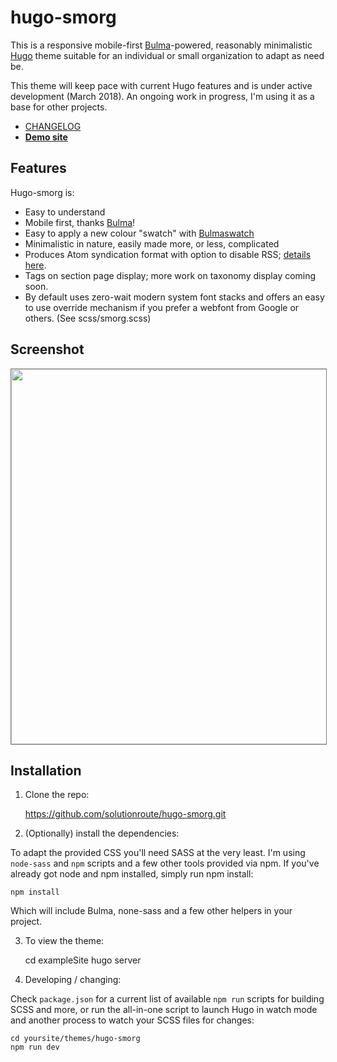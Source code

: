 # hugo-smorg

This is a responsive mobile-first [Bulma][]-powered, reasonably minimalistic
[Hugo](https://gohugo.io/) theme suitable for an individual or small
organization to adapt as need be.

This theme will keep pace with current Hugo features and is under active
development (March 2018). An ongoing work in progress, I'm using it as a base
for other projects.

* [CHANGELOG](CHANGELOG.md)
* **[Demo site](https://solutionroute.github.io/hugo-smorg/exampleSite/)**

## Features

Hugo-smorg is:

* Easy to understand
* Mobile first, thanks [Bulma][]!
* Easy to apply a new colour "swatch" with [Bulmaswatch][]
* Minimalistic in nature, easily made more, or less, complicated
* Produces Atom syndication format with option to disable RSS; [details here](https://github.com/comfusion/after-dark/issues/32#issuecomment-312515542).
* Tags on section page display; more work on taxonomy display coming soon.
* By default uses zero-wait modern system font stacks and offers an easy to use
  override mechanism if you prefer a webfont from Google or others. (See
  scss/smorg.scss)

## Screenshot

<img src="https://raw.githubusercontent.com/solutionroute/hugo-smorg/master/images/tn.png" width="900" height="600" style="border: 1px solid grey">

## Installation

1. Clone the repo:

	https://github.com/solutionroute/hugo-smorg.git

2. (Optionally) install the dependencies:

To adapt the provided CSS you'll need SASS at the very least. I'm using
`node-sass` and `npm` scripts and a few other tools provided via npm. If you've
already got node and npm installed, simply run npm install:

	npm install

Which will include Bulma, none-sass and a few other helpers in your project.

3. To view the theme:

	cd exampleSite
	hugo server

4. Developing / changing:

Check `package.json` for a current list of available `npm run` scripts for
building SCSS and more, or run the all-in-one script to launch Hugo in watch
mode and another process to watch your SCSS files for changes:

	cd yoursite/themes/hugo-smorg
	npm run dev


[Bulma]: https://bulma.io/ 
[Bulmaswatch]: https://jenil.github.io/bulmaswatch/
